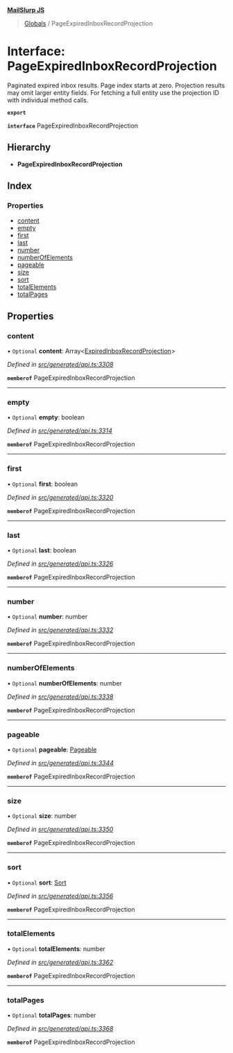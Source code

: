 **[MailSlurp JS](../README.md)**

> [Globals](../README.md) / PageExpiredInboxRecordProjection

# Interface: PageExpiredInboxRecordProjection

Paginated expired inbox results. Page index starts at zero. Projection results may omit larger entity fields. For fetching a full entity use the projection ID with individual method calls.

**`export`** 

**`interface`** PageExpiredInboxRecordProjection

## Hierarchy

* **PageExpiredInboxRecordProjection**

## Index

### Properties

* [content](pageexpiredinboxrecordprojection.md#content)
* [empty](pageexpiredinboxrecordprojection.md#empty)
* [first](pageexpiredinboxrecordprojection.md#first)
* [last](pageexpiredinboxrecordprojection.md#last)
* [number](pageexpiredinboxrecordprojection.md#number)
* [numberOfElements](pageexpiredinboxrecordprojection.md#numberofelements)
* [pageable](pageexpiredinboxrecordprojection.md#pageable)
* [size](pageexpiredinboxrecordprojection.md#size)
* [sort](pageexpiredinboxrecordprojection.md#sort)
* [totalElements](pageexpiredinboxrecordprojection.md#totalelements)
* [totalPages](pageexpiredinboxrecordprojection.md#totalpages)

## Properties

### content

• `Optional` **content**: Array\<[ExpiredInboxRecordProjection](expiredinboxrecordprojection.md)>

*Defined in [src/generated/api.ts:3308](https://github.com/mailslurp/mailslurp-client/blob/05090ce/src/generated/api.ts#L3308)*

**`memberof`** PageExpiredInboxRecordProjection

___

### empty

• `Optional` **empty**: boolean

*Defined in [src/generated/api.ts:3314](https://github.com/mailslurp/mailslurp-client/blob/05090ce/src/generated/api.ts#L3314)*

**`memberof`** PageExpiredInboxRecordProjection

___

### first

• `Optional` **first**: boolean

*Defined in [src/generated/api.ts:3320](https://github.com/mailslurp/mailslurp-client/blob/05090ce/src/generated/api.ts#L3320)*

**`memberof`** PageExpiredInboxRecordProjection

___

### last

• `Optional` **last**: boolean

*Defined in [src/generated/api.ts:3326](https://github.com/mailslurp/mailslurp-client/blob/05090ce/src/generated/api.ts#L3326)*

**`memberof`** PageExpiredInboxRecordProjection

___

### number

• `Optional` **number**: number

*Defined in [src/generated/api.ts:3332](https://github.com/mailslurp/mailslurp-client/blob/05090ce/src/generated/api.ts#L3332)*

**`memberof`** PageExpiredInboxRecordProjection

___

### numberOfElements

• `Optional` **numberOfElements**: number

*Defined in [src/generated/api.ts:3338](https://github.com/mailslurp/mailslurp-client/blob/05090ce/src/generated/api.ts#L3338)*

**`memberof`** PageExpiredInboxRecordProjection

___

### pageable

• `Optional` **pageable**: [Pageable](pageable.md)

*Defined in [src/generated/api.ts:3344](https://github.com/mailslurp/mailslurp-client/blob/05090ce/src/generated/api.ts#L3344)*

**`memberof`** PageExpiredInboxRecordProjection

___

### size

• `Optional` **size**: number

*Defined in [src/generated/api.ts:3350](https://github.com/mailslurp/mailslurp-client/blob/05090ce/src/generated/api.ts#L3350)*

**`memberof`** PageExpiredInboxRecordProjection

___

### sort

• `Optional` **sort**: [Sort](sort.md)

*Defined in [src/generated/api.ts:3356](https://github.com/mailslurp/mailslurp-client/blob/05090ce/src/generated/api.ts#L3356)*

**`memberof`** PageExpiredInboxRecordProjection

___

### totalElements

• `Optional` **totalElements**: number

*Defined in [src/generated/api.ts:3362](https://github.com/mailslurp/mailslurp-client/blob/05090ce/src/generated/api.ts#L3362)*

**`memberof`** PageExpiredInboxRecordProjection

___

### totalPages

• `Optional` **totalPages**: number

*Defined in [src/generated/api.ts:3368](https://github.com/mailslurp/mailslurp-client/blob/05090ce/src/generated/api.ts#L3368)*

**`memberof`** PageExpiredInboxRecordProjection
